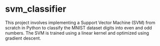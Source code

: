 # svm_classifier
This project involves implementing a Support Vector Machine (SVM) from scratch in Python to classify the MNIST dataset digits into even and odd numbers. The SVM is trained using a linear kernel and optimized using gradient descent.
